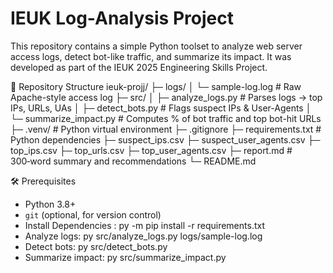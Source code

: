 # IEUK Log-Analysis Project

This repository contains a simple Python toolset to analyze web server access logs, detect bot-like traffic, and summarize its impact. It was developed as part of the IEUK 2025 Engineering Skills Project.

📂 Repository Structure
ieuk-projj/
├─ logs/
│ └─ sample-log.log # Raw Apache-style access log
├─ src/
│ ├─ analyze_logs.py # Parses logs → top IPs, URLs, UAs
│ ├─ detect_bots.py # Flags suspect IPs & User-Agents
│ └─ summarize_impact.py # Computes % of bot traffic and top bot-hit URLs
├─ .venv/ # Python virtual environment
├─ .gitignore
├─ requirements.txt # Python dependencies
├─ suspect_ips.csv
├─ suspect_user_agents.csv
├─ top_ips.csv
├─ top_urls.csv
├─ top_user_agents.csv
├─ report.md # 300‑word summary and recommendations
└─ README.md

🛠️ Prerequisites

- Python 3.8+  
- `git` (optional, for version control)  
-  Install Dependencies : py -m pip install -r requirements.txt
-  Analyze logs: py src/analyze_logs.py logs/sample-log.log
-  Detect bots: py src/detect_bots.py
-  Summarize impact: py src/summarize_impact.py
